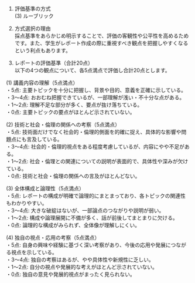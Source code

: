 1. 評価基準の方式  
(3) ルーブリック

2. 方式選択の理由  
採点基準をあらかじめ明示することで、評価の客観性や公平性を高めるためです。また、学生がレポート作成の際に重視すべき観点を把握しやすくなるという利点もあります。

3. レポートの評価基準（合計20点）  
以下の4つの観点について、各5点満点で評価し合計20点とします。

(1) 講義内容の理解（5点満点）  
・5点: 主要トピックを十分に把握し、背景や目的、意義を正確に示している。  
・3～4点: おおむね把握できているが、一部理解が浅い・不十分な点がある。  
・1～2点: 理解不足な部分が多く、要点が抜け落ちている。  
・0点: 主要トピックの要点がほとんど示されていない。

(2) 技術と社会・倫理の関係への考察（5点満点）  
・5点: 技術面だけでなく社会的・倫理的側面を的確に捉え、具体的な影響や問題点にも言及している。  
・3～4点: 社会的・倫理的視点をある程度考慮しているが、内容にやや不足がある。  
・1～2点: 社会・倫理との関連についての説明が表面的で、具体性や深みが欠けている。  
・0点: 技術と社会・倫理の関係への言及がほとんどない。

(3) 全体構成と論理性（5点満点）  
・5点: レポートの構成が明確で論理的にまとまっており、各トピックの関連性もわかりやすい。  
・3～4点: 大きな破綻はないが、一部論点のつながりや説明が弱い。  
・1～2点: 構成や論理展開に不備が多く、話が前後してまとまりに欠ける。  
・0点: 論理的な構成がみられず、全体像が理解しにくい。

(4) 独自の視点・応用の考察（5点満点）  
・5点: 自身の興味や経験に基づく深い考察があり、今後の応用や発展につながる視点を示している。  
・3～4点: 独自の考察はあるが、やや具体性や新規性に乏しい。  
・1～2点: 自分の視点や発展的な考えがほとんど示されていない。  
・0点: 独自の意見や発展的視点がまったく見られない。  